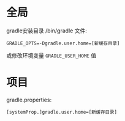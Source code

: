 # 全局

gradle安装目录 /bin/gradle 文件:

```
GRADLE_OPTS=-Dgradle.user.home=[新缓存目录]
```

或修改环境变量 `GRADLE_USER_HOME` 值
# 项目

gradle.properties:

```
[systemProp.]gradle.user.home=[新缓存目录]
```

